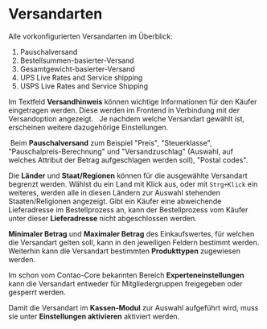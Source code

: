 # Versandarten

Alle vorkonfigurierten Versandarten im Überblick:

1. Pauschalversand
2. Bestellsummen-basierter-Versand
3. Gesamtgewicht-basierter-Versand
4. UPS Live Rates and Service shipping
5. USPS Live Rates and Service Shipping


Im Textfeld **Versandhinweis** können wichtige Informationen für den Käufer eingetragen werden. Diese werden im Frontend in Verbindung mit der Versandoption angezeigt. 
 Je nachdem welche Versandart gewählt ist, erscheinen weitere dazugehörige Einstellungen.

 Beim **Pauschalversand** zum Beispiel "Preis", "Steuerklasse", "Pauschalpreis-Berechnung" und "Versandzuschlag" (Auswahl, auf welches Attribut der Betrag aufgeschlagen werden soll), "Postal codes".


Die **Länder** und **Staat/Regionen** können für die ausgewählte Versandart begrenzt werden. Wählst du ein Land mit Klick aus, oder mit  `Strg+Klick` ein weiteres, werden alle in diesen Ländern zur Auswahl stehenden Staaten/Religionen angezeigt. Gibt ein Käufer eine abweichende Lieferadresse im Bestellprozess an, kann der Bestellprozess vom Käufer unter dieser **Lieferadresse** nicht abgeschlossen werden.


**Minimaler Betrag** und **Maximaler Betrag** des Einkaufswertes, für welchen die Versandart gelten soll, kann in den jeweiligen Feldern bestimmt werden. Weiterhin kann die Versandart bestimmten **Produkttypen** zugewiesen werden.


Im schon vom Contao-Core bekannten Bereich **Experteneinstellungen** kann die Versandart entweder für Mitgliedergruppen freigegeben oder gesperrt werden.


Damit die Versandart im **Kassen-Modul** zur Auswahl aufgeführt wird, muss sie unter **Einstellungen aktivieren** aktiviert werden.